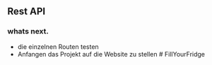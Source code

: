 ## Rest API

### whats next.

- die einzelnen Routen testen 
- Anfangen das Projekt auf die Website zu stellen # FillYourFridge
